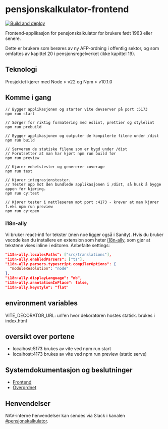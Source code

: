# pensjonskalkulator-frontend

[
![Build and deploy](https://github.com/navikt/pensjonskalkulator-frontend/actions/workflows/deploy-dev.yaml/badge.svg)
](https://github.com/navikt/pensjonskalkulator-frontend/actions/workflows/deploy-dev.yaml)

Frontend-applikasjon for pensjonskalkulator for brukere født 1963 eller senere.

Dette er brukere som berøres av ny AFP-ordning i offentlig sektor, og som omfattes av kapittel 20 i
pensjonsregelverket (ikke kapittel 19).

## Teknologi

Prosjektet kjører med Node > v22 og Npm > v10.1.0

## Komme i gang

```console
// Bygger applikasjonen og starter vite devserver på port :5173
npm run start
```

```console
// Sørger for riktig formatering med eslint, prettier og stylelint
npm run prebuild
```

```console
// Bygger applikasjonen og outputer de kompilerte filene under /dist
npm run build
```

```console
// Serveren de statiske filene som er bygd under /dist
// Forutsetter at man har kjørt npm run build før
npm run preview
```

```console
// Kjører enhetstester og genererer coverage
npm run test
```

```console
// Kjører integrasjonstester.
// Tester opp mot den bundlede applikasjonen i /dist, så husk å bygge appen før kjøring.
npm run cy:test

// Kjører tester i nettleseren mot port :4173 - krever at man kjører f.eks npm run preview
npm run cy:open
```

### i18n-ally

Vi bruker react-intl for tekster (men noe ligger også i Sanity). Hvis du bruker vscode kan du installere en extension som heter [i18n-ally](https://marketplace.visualstudio.com/items?itemName=lokalise.i18n-ally), som gjør at tekstene vises inline i editoren. Anbefalte settings:

```json
"i18n-ally.localesPaths": ["src/translations"],
"i18n-ally.enabledParsers": ["ts"],
"i18n-ally.parsers.typescript.compilerOptions": {
  "moduleResolution": "node"
},
"i18n-ally.displayLanguage": "nb",
"i18n-ally.annotationInPlace": false,
"i18n-ally.keystyle": "flat"
```

## environment variables

VITE_DECORATOR_URL: url'en hvor dekoratøren hostes statisk. brukes i index.html

## oversikt over portene

- localhost:5173 brukes av vite ved npm run start
- localhost:4173 brukes av vite ved npm run preview (static serve)

## Systemdokumentasjon og beslutninger

- [Frontend](https://confluence.adeo.no/display/PEN/Pensjonskalkulator+frontend)
- [Overordnet](#TODO)

## Henvendelser

NAV-interne henvendelser kan sendes via Slack i
kanalen [#pensjonskalkulator](https://nav-it.slack.com/archives/C04M46SPSRL).
